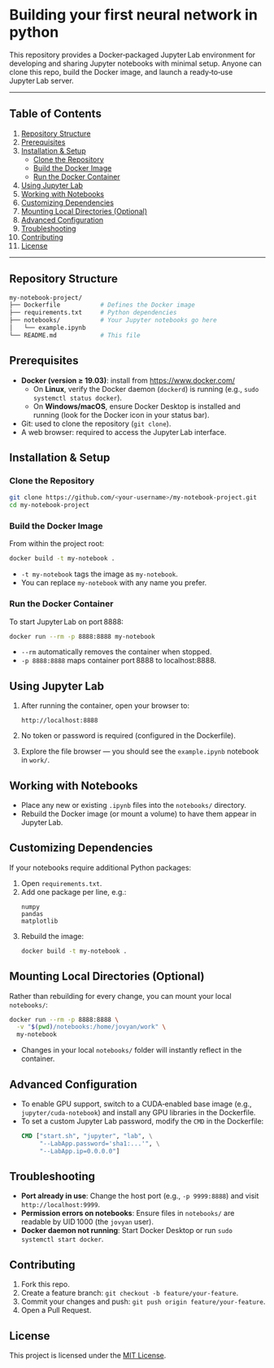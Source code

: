 # Building your first neural network in python

This repository provides a Docker‑packaged Jupyter Lab environment for developing and sharing Jupyter notebooks with minimal setup. Anyone can clone this repo, build the Docker image, and launch a ready‑to‑use Jupyter Lab server.

---

## Table of Contents

1. [Repository Structure](#repository-structure)
2. [Prerequisites](#prerequisites)
3. [Installation & Setup](#installation--setup)
   - [Clone the Repository](#clone-the-repository)
   - [Build the Docker Image](#build-the-docker-image)
   - [Run the Docker Container](#run-the-docker-container)
4. [Using Jupyter Lab](#using-jupyter-lab)
5. [Working with Notebooks](#working-with-notebooks)
6. [Customizing Dependencies](#customizing-dependencies)
7. [Mounting Local Directories (Optional)](#mounting-local-directories-optional)
8. [Advanced Configuration](#advanced-configuration)
9. [Troubleshooting](#troubleshooting)
10. [Contributing](#contributing)
11. [License](#license)

---

## Repository Structure

```bash
my-notebook-project/
├── Dockerfile           # Defines the Docker image
├── requirements.txt     # Python dependencies
├── notebooks/           # Your Jupyter notebooks go here
│   └── example.ipynb
└── README.md            # This file
```


## Prerequisites

- **Docker (version ≥ 19.03)**: install from https://www.docker.com/
  - On **Linux**, verify the Docker daemon (`dockerd`) is running (e.g., `sudo systemctl status docker`).
  - On **Windows/macOS**, ensure Docker Desktop is installed and running (look for the Docker icon in your status bar).
- Git: used to clone the repository (`git clone`).
- A web browser: required to access the Jupyter Lab interface.

## Installation & Setup

### Clone the Repository

```bash
git clone https://github.com/<your-username>/my-notebook-project.git
cd my-notebook-project
```


### Build the Docker Image

From within the project root:

```bash
docker build -t my-notebook .
```

- `-t my-notebook` tags the image as `my-notebook`.
- You can replace `my-notebook` with any name you prefer.


### Run the Docker Container

To start Jupyter Lab on port 8888:

```bash
docker run --rm -p 8888:8888 my-notebook
```

- `--rm` automatically removes the container when stopped.
- `-p 8888:8888` maps container port 8888 to localhost:8888.


## Using Jupyter Lab

1. After running the container, open your browser to:

   ```text
   http://localhost:8888
   ```

2. No token or password is required (configured in the Dockerfile).
3. Explore the file browser — you should see the `example.ipynb` notebook in `work/`.


## Working with Notebooks

- Place any new or existing `.ipynb` files into the `notebooks/` directory.
- Rebuild the Docker image (or mount a volume) to have them appear in Jupyter Lab.


## Customizing Dependencies

If your notebooks require additional Python packages:

1. Open `requirements.txt`.
2. Add one package per line, e.g.:
   ```text
   numpy
   pandas
   matplotlib
   ```
3. Rebuild the image:
   ```bash
   docker build -t my-notebook .
   ```

## Mounting Local Directories (Optional)

Rather than rebuilding for every change, you can mount your local `notebooks/`:

```bash
docker run --rm -p 8888:8888 \
  -v "$(pwd)/notebooks:/home/jovyan/work" \
  my-notebook
```

- Changes in your local `notebooks/` folder will instantly reflect in the container.


## Advanced Configuration

- To enable GPU support, switch to a CUDA‑enabled base image (e.g., `jupyter/cuda-notebook`) and install any GPU libraries in the Dockerfile.
- To set a custom Jupyter Lab password, modify the `CMD` in the Dockerfile:
  ```dockerfile
  CMD ["start.sh", "jupyter", "lab", \
       "--LabApp.password='sha1:...'", \
       "--LabApp.ip=0.0.0.0"]
  ```


## Troubleshooting

- **Port already in use**: Change the host port (e.g., `-p 9999:8888`) and visit `http://localhost:9999`.
- **Permission errors on notebooks**: Ensure files in `notebooks/` are readable by UID 1000 (the `jovyan` user).
- **Docker daemon not running**: Start Docker Desktop or run `sudo systemctl start docker`.


## Contributing

1. Fork this repo.
2. Create a feature branch: `git checkout -b feature/your-feature`.
3. Commit your changes and push: `git push origin feature/your-feature`.
4. Open a Pull Request.


## License

This project is licensed under the [MIT License](https://opensource.org/licenses/MIT).
